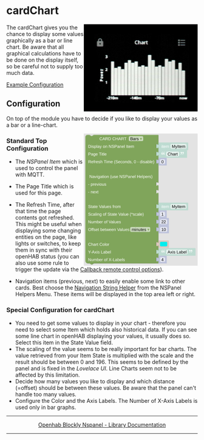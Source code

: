 # cardChart

[<img src="img/lovelaceUI_cardChart.jpg" align="right" width="300">](img/lovelaceUI_cardChart.jpg)

The cardChart gives you the chance to display some values graphically as a bar or line chart. Be aware that all graphical calculations have to be done on the display itself, so be careful not to supply too much data.

[Example Configuration](openhab_scripts_nspanel1_cardChart.md)

## Configuration

On top of the module you have to decide if you like to display your values as a bar or a line-chart.

[<img src="img/blockLibrary_nspanel_cards_cardChart.png" align="right" width="300">](img/blockLibrary_nspanel_cards_cardChart.png)

### Standard Top Configuration

- The *NSPanel Item* which is used to control the panel with MQTT.

- The Page Title which is used for this page.

- The Refresh Time, after that time the page contents got refreshed. This might be useful when displaying some changing entities on the page, like lights or switches, to keep them in sync with their openHAB status (you can also use some rule to trigger the update via the [Callback remote control options](blockLibrary_nspanel_callback_callback.md)).

- Navigation items (previous, next) to easily enable some link to other cards. Best choose the [Navigation String Helper](blockLibrary_nspanel_helpers_navString.md) from the NSPanel Helpers Menu. These items will be displayed in the top area left or right.

### Special Configuration for cardChart

- You need to get some values to display in your chart - therefore you need to select some Item which holds also historical data. If you can see some line chart in openHAB displaying your values, it usually does so. Select this item in the State Value field.
- The scaling of the value seems to be really important for bar charts. The value retrieved from your Item State is multiplied with the scale and the result should be between 0 and 196. This seems to be defined by the panel and is fixed in the *Lovelace UI*. Line Charts seem not to be affected by this limitation.
- Decide how many values you like to display and which distance (=offset) should be between these values. Be aware that the panel can't handle too many values.
- Configure the Color and the Axis Labels. The Number of X-Axis Labels is used only in bar graphs.

---

[<p style="text-align: center;">Openhab Blockly Nspanel - Library Documentation</p>](README.md)

---
